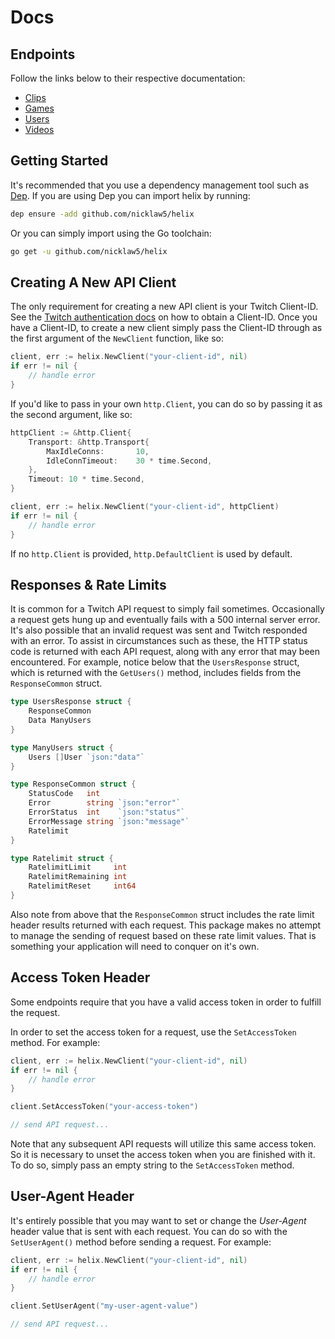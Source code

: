 # Docs

## Endpoints

Follow the links below to their respective documentation:

- [Clips](clips_docs.md)
- [Games](games_docs.md)
- [Users](users_docs.md)
- [Videos](viedos_docs.md)

## Getting Started

It's recommended that you use a dependency management tool such as [Dep](https://github.com/golang/dep). If you are using Dep you can import helix by running:

```bash
dep ensure -add github.com/nicklaw5/helix
```

Or you can simply import using the Go toolchain:

```bash
go get -u github.com/nicklaw5/helix
```

## Creating A New API Client

The only requirement for creating a new API client is your Twitch Client-ID. See the [Twitch authentication docs](https://dev.twitch.tv/docs/authentication) on how to obtain a Client-ID. Once you have a Client-ID, to create a new client simply pass the Client-ID through as the first argument of the `NewClient` function, like so:

```go
client, err := helix.NewClient("your-client-id", nil)
if err != nil {
    // handle error
}
```

If you'd like to pass in your own `http.Client`, you can do so by passing it as the second argument, like so:

```go
httpClient := &http.Client{
    Transport: &http.Transport{
        MaxIdleConns:       10,
        IdleConnTimeout:    30 * time.Second,
    },
    Timeout: 10 * time.Second,
}

client, err := helix.NewClient("your-client-id", httpClient)
if err != nil {
    // handle error
}
```

If no `http.Client` is provided, `http.DefaultClient` is used by default.

## Responses & Rate Limits

It is common for a Twitch API request to simply fail sometimes. Occasionally a request gets hung up and eventually fails with a 500 internal server error. It's also possible that an invalid request was sent and Twitch responded with an error. To assist in circumstances such as these, the HTTP status code is returned with each API request, along with any error that may been encountered. For example, notice below that the `UsersResponse` struct, which is returned with the `GetUsers()` method, includes fields from the `ResponseCommon` struct.

```go
type UsersResponse struct {
    ResponseCommon
    Data ManyUsers
}

type ManyUsers struct {
    Users []User `json:"data"`
}

type ResponseCommon struct {
    StatusCode   int
    Error        string `json:"error"`
    ErrorStatus  int    `json:"status"`
    ErrorMessage string `json:"message"`
    Ratelimit
}

type Ratelimit struct {
    RatelimitLimit     int
    RatelimitRemaining int
    RatelimitReset     int64
}
```

Also note from above that the `ResponseCommon` struct includes the rate limit header results returned with each request. This package makes no attempt to manage the sending of request based on these rate limit values. That is something your application will need to conquer on it's own.

## Access Token Header

Some endpoints require that you have a valid access token in order to fulfill the request.

In order to set the access token for a request, use the `SetAccessToken` method. For example:

```go
client, err := helix.NewClient("your-client-id", nil)
if err != nil {
    // handle error
}

client.SetAccessToken("your-access-token")

// send API request...
```

Note that any subsequent API requests will utilize this same access token. So it is necessary to unset the access token when you are finished with it. To do so, simply pass an empty string to the `SetAccessToken` method.

## User-Agent Header

It's entirely possible that you may want to set or change the *User-Agent* header value that is sent with each request. You can do so with the `SetUserAgent()` method before sending a request. For example:

```go
client, err := helix.NewClient("your-client-id", nil)
if err != nil {
    // handle error
}

client.SetUserAgent("my-user-agent-value")

// send API request...
```
